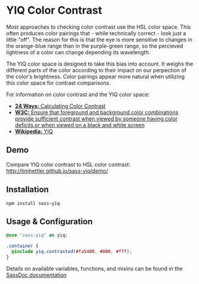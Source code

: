 # YIQ Color Contrast

Most approaches to checking color contrast use the HSL color space. This often produces color pairings that - while technically correct - look just a little "off". The reason for this is that the eye is more sensitive to changes in the orange-blue range than in the purple-green range, so the percieved lightness of a color can change depending its wavelength.

The YIQ color space is designed to take this bias into account. It weighs the different parts of the color according to their impact on our perpection of the color's brightness. Color pairings appear more natural when utilizing this color space for contrast comparisons.

For information on color contrast and the YIQ color space:

- [**24 Ways:** Calculating Color Contrast](http://24ways.org/2010/calculating-color-contrast/)
- [**W3C:** Ensure that foreground and background color combinations provide sufficient contrast when viewed by someone having color deficits or when viewed on a black and white screen](http://www.w3.org/TR/AERT#color-contrast)
- [**Wikipedia:** YIQ](http://en.wikipedia.org/wiki/YIQ)

## Demo

Compare YIQ color contrast to HSL color contrast: http://timhettler.github.io/sass-yiq/demo/

## Installation

```
npm install sass-yiq
```

## Usage & Configuration

```scss
@use "sass-yiq" as yiq;

.container {
  @include yiq.contrasted(#fa5400, #000, #fff);
}
```

Details on available variables, functions, and mixins can be found in the [SassDoc documentation](http://timhettler.github.io/sass-yiq/sassdoc)
